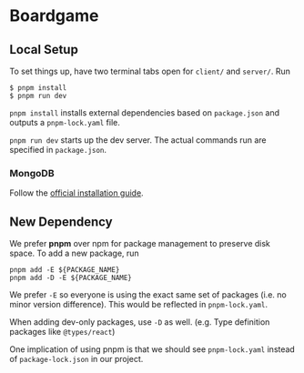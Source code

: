 # Boardgame

## Local Setup

To set things up, have two terminal tabs open for `client/` and `server/`. Run

```
$ pnpm install
$ pnpm run dev
```

`pnpm install` installs external dependencies based on `package.json` and
outputs a `pnpm-lock.yaml` file.

`pnpm run dev` starts up the dev server. The actual commands run are specified
in `package.json`.

### MongoDB

Follow the [official installation guide](https://www.mongodb.com/docs/manual/tutorial/install-mongodb-on-os-x/).

## New Dependency

We prefer **pnpm** over npm for package management to preserve disk space. To
add a new package, run

```
pnpm add -E ${PACKAGE_NAME}
pnpm add -D -E ${PACKAGE_NAME}
```

We prefer `-E` so everyone is using the exact same set of packages (i.e. no
minor version difference). This would be reflected in `pnpm-lock.yaml`.

When adding dev-only packages, use `-D` as well. (e.g. Type definition packages
like `@types/react`)

One implication of using pnpm is that we should see `pnpm-lock.yaml` instead of
`package-lock.json` in our project.
